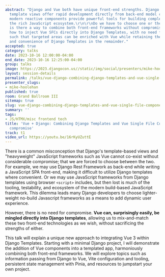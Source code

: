 ```yaml
---
abstract: "Django and Vue both have unique front-end strengths. Django’s context-driven
  template views offer rapid development directly from back-end model content. Vue’s
  modern reactive components provide powerful tools for building complex UIs within
  the rich JavaScript ecosystem.\r\n\r\nDo we have to choose one or the other, or
  is there a way to combine both front-end frameworks without compromising their strengths?\r\n\r\nLearn
  how to inject Vue SFCs directly into Django Templates, with no need for REST APIs,
  such that targeted areas can be enriched with Vue while retaining the flexibility
  and convenience of Django Templates in the remainder."
accepted: true
category: talks
date: 2023-10-16 12:00:00-04:00
end_date: 2023-10-16 12:25:00-04:00
group: talks
image: https://2023.djangocon.us//static/img/social/presenters/mike-hoolehan.png
layout: session-details
permalink: /talks/vue-django-combining-django-templates-and-vue-single-file-components-without-compromise/
presenter_slugs:
- mike-hoolehan
published: true
room: Grand Ballroom III
sitemap: true
slug: vue-django-combining-django-templates-and-vue-single-file-components-without-compromise
summary: ''
tags:
- JS/HTMX/misc frontend tech
title: 'Vue + Django: Combining Django Templates and Vue Single File Components without
  compromise'
track: t1
video_url: https://youtu.be/16rKyUZuttE
---
```


There is a common misconception that Django's template-based views and "heavyweight" JavaScript frameworks such as Vue cannot co-exist without considerable compromise; that we are forced to choose between the two. For example, we may use Django Rest Framework as back-end while writing a JavaScript SPA front-end, making it difficult to utilize Django templates where convenient. Or we may use JavaScript frameworks from Django templates using browser `<script>` includes, but then lost is much of the tooling, testability, and ecosystem of the modern build-based JavaScript framework. This dilemma leads many Django developers to choose lighter-weight no-build Javascript frameworks as a means to add dynamic user experience.

However, there is no need for compromise. **Vue can, surprisingly easily, be mingled directly into Django templates**, allowing us to mix-and-match these two front-end technologies as we wish, without sacrificing the strengths of either.

This talk will explain a unique new approach to integrating Vue 3 within Django Templates. Starting with a minimal Django project, I will demonstrate the addition of Vue components into a templated app, harmoniously combining both front-end frameworks. We will explore topics such as information passing from Django to Vue, Vite configuration and tooling, persistent state management with Pinia, and resources to jumpstart your own project.
